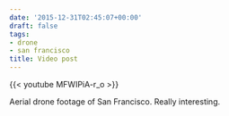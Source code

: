 ```yaml
---
date: '2015-12-31T02:45:07+00:00'
draft: false
tags:
- drone
- san francisco
title: Video post
---
```


{{< youtube MFWIPiA-r_o >}}

Aerial drone footage of San Francisco. Really interesting.
